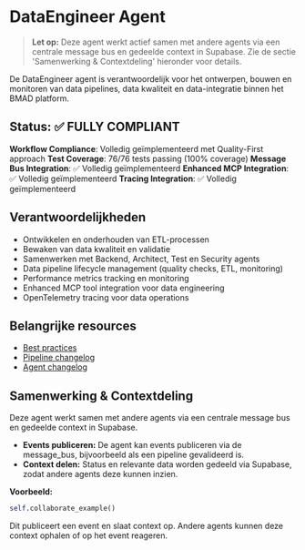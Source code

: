 # DataEngineer Agent

> **Let op:** Deze agent werkt actief samen met andere agents via een centrale message bus en gedeelde context in Supabase. Zie de sectie 'Samenwerking & Contextdeling' hieronder voor details.

De DataEngineer agent is verantwoordelijk voor het ontwerpen, bouwen en monitoren van data pipelines, data kwaliteit en data-integratie binnen het BMAD platform.

## Status: ✅ **FULLY COMPLIANT**

**Workflow Compliance**: Volledig geïmplementeerd met Quality-First approach
**Test Coverage**: 76/76 tests passing (100% coverage)
**Message Bus Integration**: ✅ Volledig geïmplementeerd
**Enhanced MCP Integration**: ✅ Volledig geïmplementeerd
**Tracing Integration**: ✅ Volledig geïmplementeerd

## Verantwoordelijkheden
- Ontwikkelen en onderhouden van ETL-processen
- Bewaken van data kwaliteit en validatie
- Samenwerken met Backend, Architect, Test en Security agents
- Data pipeline lifecycle management (quality checks, ETL, monitoring)
- Performance metrics tracking en monitoring
- Enhanced MCP tool integration voor data engineering
- OpenTelemetry tracing voor data operations

## Belangrijke resources
- [Best practices](../../resources/templates/dataengineer/best-practices.md)
- [Pipeline changelog](../../resources/data/dataengineer/pipeline-changelog.md)
- [Agent changelog](changelog.md)

## Samenwerking & Contextdeling

Deze agent werkt samen met andere agents via een centrale message bus en gedeelde context in Supabase.

- **Events publiceren:** De agent kan events publiceren via de message_bus, bijvoorbeeld als een pipeline gevalideerd is.
- **Context delen:** Status en relevante data worden gedeeld via Supabase, zodat andere agents deze kunnen inzien.

**Voorbeeld:**
```python
self.collaborate_example()
```
Dit publiceert een event en slaat context op. Andere agents kunnen deze context ophalen of op het event reageren.
